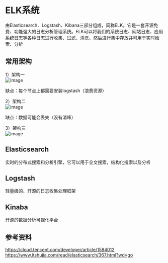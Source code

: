 # ELK系统
由Elasticsearch、Logstash、Kibana三部分组成，简称ELK。它是一套开源免费、功能强大的日志分析管理系统。ELK可以将我们的系统日志、网站日志、应用系统日志等各种日志进行收集、过滤、清洗、然后进行集中存放并可用于实时检索、分析  

## 常用架构
1）架构一  
![image](https://github.com/user-attachments/assets/1fcdbefc-78db-456d-af0c-5072628a184c)

缺点：每个节点上都需要安装logstash（浪费资源）  

2）架构二  
![image](https://github.com/user-attachments/assets/82525dcb-97cb-40aa-a32c-8d3e24172806)

缺点：数据可能会丢失（没有消峰）  

3）架构三  
![image](https://github.com/user-attachments/assets/ae957905-3242-4871-8bfe-7dee3622bee8)


## Elasticsearch
实时的分布式搜索和分析引擎，它可以用于全文搜索，结构化搜索以及分析    

## Logstash
轻量级的、开源的日志收集处理框架  

## Kinaba
开源的数据分析可视化平台  

## 参考资料
https://cloud.tencent.com/developer/article/1584012  
https://www.itshujia.com/read/elasticsearch/367.html?wd=go  


